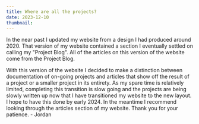 ```yaml
---
title: Where are all the projects?
date: 2023-12-10
thumbnail:
---
```


In the near past I updated my website from a design I had produced around 2020. That version of my
website contained a section I eventually settled on calling my "Project Blog". All of the articles
on this version of the website come from the Project Blog. 

With this version of the website I decided to make a distinction between documentation of on-going 
projects and articles that show off the result of a project or a smaller project in its entirety. As
my spare time is relatively limited, completing this transition is slow going and the projects are 
being slowly written up now that I have transitioned my website to the new layout. I hope to have 
this done by early 2024. In the meantime I recommend looking through the articles section of my 
website. Thank you for your patience. - Jordan